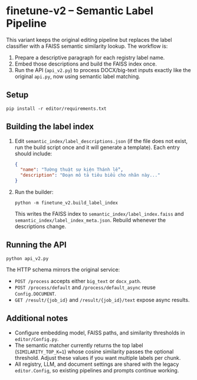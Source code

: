 finetune-v2 – Semantic Label Pipeline
====================================

This variant keeps the original editing pipeline but replaces the label
classifier with a FAISS semantic similarity lookup. The workflow is:

1. Prepare a descriptive paragraph for each registry label name.
2. Embed those descriptions and build the FAISS index once.
3. Run the API (`api_v2.py`) to process DOCX/big-text inputs exactly like the
   original `api.py`, now using semantic label matching.

Setup
-----

```
pip install -r editor/requirements.txt
```

Building the label index
------------------------

1. Edit `semantic_index/label_descriptions.json` (if the file does not exist,
   run the build script once and it will generate a template). Each entry
   should include:

   ```json
   {
     "name": "Tường thuật sự kiện Thánh lễ",
     "description": "Đoạn mô tả tiêu biểu cho nhãn này..."
   }
   ```

2. Run the builder:

   ```
   python -m finetune_v2.build_label_index
   ```

   This writes the FAISS index to `semantic_index/label_index.faiss` and
   `semantic_index/label_index_meta.json`. Rebuild whenever the descriptions
   change.

Running the API
---------------

```
python api_v2.py
```

The HTTP schema mirrors the original service:

- `POST /process` accepts either `big_text` or `docx_path`.
- `POST /process/default` and `/process/default_async` reuse
  `Config.DOCUMENT`.
- `GET /result/{job_id}` and `/result/{job_id}/text` expose async results.

Additional notes
----------------

- Configure embedding model, FAISS paths, and similarity thresholds in
  `editor/Config.py`.
- The semantic matcher currently returns the top label (`SIMILARITY_TOP_K=1`)
  whose cosine similarity passes the optional threshold. Adjust these values
  if you want multiple labels per chunk.
- All registry, LLM, and document settings are shared with the legacy
  `editor.Config`, so existing pipelines and prompts continue working.

